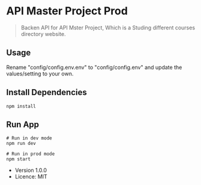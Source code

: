 # API Master Project Prod

> Backen API for API Mster Project, Which is a Studing different courses directory website.

## Usage

Rename "config/config.env.env" to "config/config.env" and update the values/setting to your own.

## Install Dependencies

```
npm install
```

## Run App

```
# Run in dev mode
npm run dev

# Run in prod mode
npm start
```

- Version 1.0.0
- Licence: MIT

